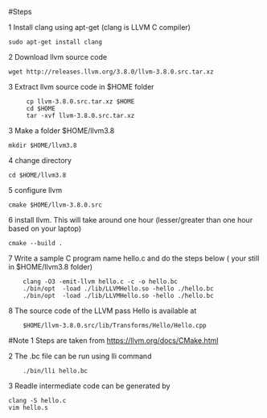 #Steps

1 Install clang using apt-get (clang is LLVM C compiler)

    sudo apt-get install clang
        
2 Download llvm source code
 
    wget http://releases.llvm.org/3.8.0/llvm-3.8.0.src.tar.xz
    
3 Extract llvm source code in $HOME folder
      
         cp llvm-3.8.0.src.tar.xz $HOME
         cd $HOME
         tar -xvf llvm-3.8.0.src.tar.xz 
     
3  Make a folder $HOME/llvm3.8

    mkdir $HOME/llvm3.8
    
4  change directory

    cd $HOME/llvm3.8
    
5   configure llvm 

    cmake $HOME/llvm-3.8.0.src

6   install llvm. This will take  around one hour (lesser/greater than one hour based on your laptop)

    cmake --build .
    
7  Write a sample C program name hello.c and do the steps below ( your still in $HOME/llvm3.8 folder)

        
        clang -O3 -emit-llvm hello.c -c -o hello.bc
        ./bin/opt  -load ./lib/LLVMHello.so -hello ./hello.bc
        ./bin/opt  -load ./lib/LLVMHello.so -hello ./hello.bc
        
8 The source code of the LLVM pass Hello is available at 

        $HOME/llvm-3.8.0.src/lib/Transforms/Hello/Hello.cpp
        

#Note
1   Steps are taken from https://llvm.org/docs/CMake.html

2   The .bc file can be run using lli command

        ./bin/lli hello.bc

3 Readle intermediate code can be generated by

	clang -S hello.c
	vim hello.s
